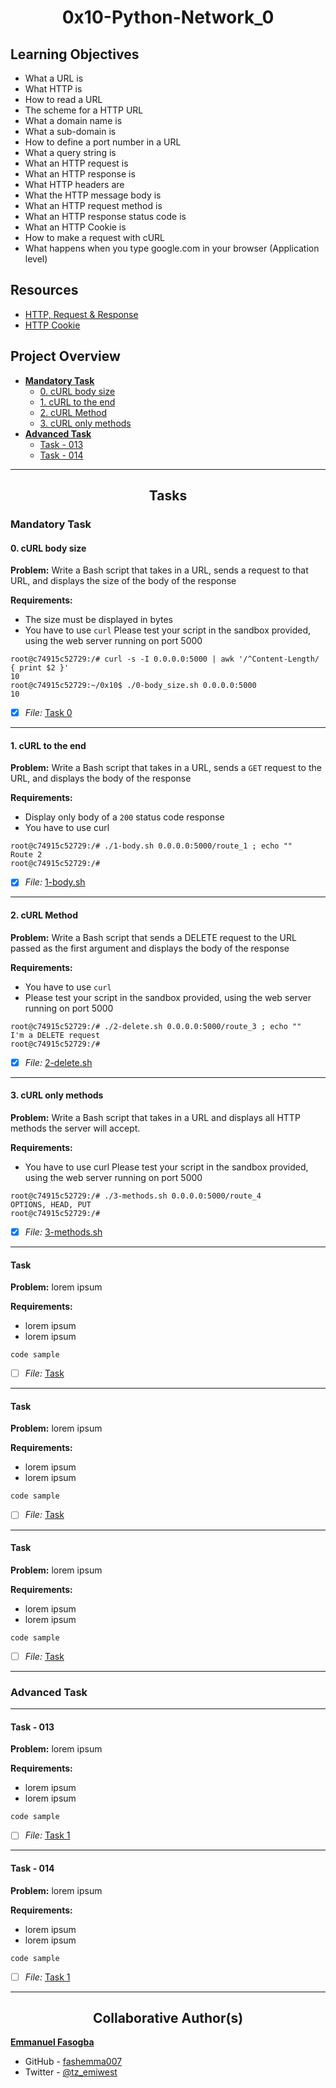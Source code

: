 <h1 style="text-align: center;">0x10-Python-Network_0</h1>

## Learning Objectives
* What a URL is
* What HTTP is
* How to read a URL
* The scheme for a HTTP URL
* What a domain name is
* What a sub-domain is
* How to define a port number in a URL
* What a query string is
* What an HTTP request is
* What an HTTP response is
* What HTTP headers are
* What the HTTP message body is
* What an HTTP request method is
* What an HTTP response status code is
* What an HTTP Cookie is
* How to make a request with cURL
* What happens when you type google.com in your browser (Application level)

## Resources
* [HTTP, Request & Response](https://www3.ntu.edu.sg/home/ehchua/programming/webprogramming/HTTP_Basics.html)
* [HTTP Cookie](https://developer.mozilla.org/en-US/docs/Web/HTTP/Cookies)


## Project Overview

- [**Mandatory Task**](#mandatory-task)
	- [0. cURL body size](0-body_size.sh)
	- [1. cURL to the end](1-body.sh)
	- [2. cURL Method](2-delete.sh)
	- [3. cURL only methods](3-methods.sh)
- [**Advanced Task**](#advanced-task)
	- [Task - 013](link_to_file)
	- [Task - 014](link_to_file)

---



<h2 style="text-align: center;">Tasks</h2>

### Mandatory Task
#### 0. cURL body size

**Problem:** Write a Bash script that takes in a URL, sends a request to that URL, and displays the size of the body of the response

**Requirements:**
* The size must be displayed in bytes
* You have to use `curl`
Please test your script in the sandbox provided, using the web server running on port 5000
```
root@c74915c52729:/# curl -s -I 0.0.0.0:5000 | awk '/^Content-Length/ { print $2 }'
10
root@c74915c52729:~/0x10$ ./0-body_size.sh 0.0.0.0:5000
10
```
- [x] *File:* [Task 0](0-body_size.sh)

---

#### 1. cURL to the end

**Problem:** Write a Bash script that takes in a URL, sends a `GET` request to the URL, and displays the body of the response

**Requirements:**
* Display only body of a `200` status code response
* You have to use curl
```
root@c74915c52729:/# ./1-body.sh 0.0.0.0:5000/route_1 ; echo ""
Route 2
root@c74915c52729:/#
```
- [x] *File:* [1-body.sh](1-body.sh)

---

#### 2. cURL Method

**Problem:** Write a Bash script that sends a DELETE request to the URL passed as the first argument and displays the body of the response

**Requirements:**
* You have to use `curl`
* Please test your script in the sandbox provided, using the web server running on port 5000

```
root@c74915c52729:/# ./2-delete.sh 0.0.0.0:5000/route_3 ; echo ""
I'm a DELETE request
root@c74915c52729:/#
```
- [x] *File:* [2-delete.sh](2-delete.sh)

---

#### 3. cURL only methods

**Problem:** Write a Bash script that takes in a URL and displays all HTTP methods the server will accept.

**Requirements:**
* You have to use curl
Please test your script in the sandbox provided, using the web server running on port 5000

```
root@c74915c52729:/# ./3-methods.sh 0.0.0.0:5000/route_4
OPTIONS, HEAD, PUT
root@c74915c52729:/#
```
- [x] *File:* [3-methods.sh](3-methods.sh)

---

#### Task

**Problem:** lorem ipsum

**Requirements:**
* lorem ipsum
* lorem ipsum

```
code sample
```
- [ ] *File:* [Task](file_url)

---

#### Task

**Problem:** lorem ipsum

**Requirements:**
* lorem ipsum
* lorem ipsum

```
code sample
```
- [ ] *File:* [Task](file_url)

---

#### Task

**Problem:** lorem ipsum

**Requirements:**
* lorem ipsum
* lorem ipsum

```
code sample
```
- [ ] *File:* [Task](file_url)

---

### Advanced Task

---
#### Task - 013
**Problem:** lorem ipsum

**Requirements:**
* lorem ipsum
* lorem ipsum

```
code sample
```
- [ ] *File:* [Task 1](link_to_file)

---

#### Task - 014

**Problem:** lorem ipsum

**Requirements:**
* lorem ipsum
* lorem ipsum

```
code sample
```
- [ ] *File:* [Task 1](link_to_file)

---

<h2 style="text-align: center;">Collaborative Author(s)</h2>

[**Emmanuel Fasogba**](https://www.linkedin.com/in/emmanuelofasogba/)
- GitHub - [fashemma007](https://github.com/fashemma007)
- Twitter - [@tz_emiwest](https://www.twitter.com/tz_emiwest)
